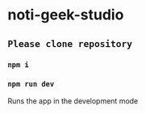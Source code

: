 # noti-geek-studio

## `Please clone repository`

### `npm i`
### `npm run dev`

Runs the app in the development mode